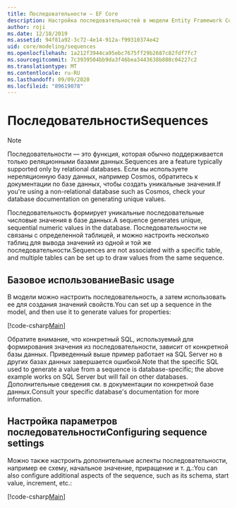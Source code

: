 ```yaml
---
title: Последовательности — EF Core
description: Настройка последовательностей в модели Entity Framework Core
author: roji
ms.date: 12/18/2019
ms.assetid: 94f81a92-3c72-4e14-912a-f99310374e42
uid: core/modeling/sequences
ms.openlocfilehash: 1a212f3944ca95ebc7675ff29b2687c82fdf7fc7
ms.sourcegitcommit: 7c3939504bb9da3f46bea3443638b808c04227c2
ms.translationtype: MT
ms.contentlocale: ru-RU
ms.lasthandoff: 09/09/2020
ms.locfileid: "89619078"
---
```

# <a name="sequences"></a><span data-ttu-id="0024e-103">Последовательности</span><span class="sxs-lookup"><span data-stu-id="0024e-103">Sequences</span></span>

> [!NOTE]  
> <span data-ttu-id="0024e-104">Последовательности — это функция, которая обычно поддерживается только реляционными базами данных.</span><span class="sxs-lookup"><span data-stu-id="0024e-104">Sequences are a feature typically supported only by relational databases.</span></span> <span data-ttu-id="0024e-105">Если вы используете нереляционную базу данных, например Cosmos, обратитесь к документации по базе данных, чтобы создать уникальные значения.</span><span class="sxs-lookup"><span data-stu-id="0024e-105">If you're using a non-relational database such as Cosmos, check your database documentation on generating unique values.</span></span>

<span data-ttu-id="0024e-106">Последовательность формирует уникальные последовательные числовые значения в базе данных.</span><span class="sxs-lookup"><span data-stu-id="0024e-106">A sequence generates unique, sequential numeric values in the database.</span></span> <span data-ttu-id="0024e-107">Последовательности не связаны с определенной таблицей, и можно настроить несколько таблиц для вывода значений из одной и той же последовательности.</span><span class="sxs-lookup"><span data-stu-id="0024e-107">Sequences are not associated with a specific table, and multiple tables can be set up to draw values from the same sequence.</span></span>

## <a name="basic-usage"></a><span data-ttu-id="0024e-108">Базовое использование</span><span class="sxs-lookup"><span data-stu-id="0024e-108">Basic usage</span></span>

<span data-ttu-id="0024e-109">В модели можно настроить последовательность, а затем использовать ее для создания значений свойств.</span><span class="sxs-lookup"><span data-stu-id="0024e-109">You can set up a sequence in the model, and then use it to generate values for properties:</span></span>

[!code-csharp[Main](../../../samples/core/Modeling/FluentAPI/Sequence.cs?name=Sequence&highlight=3,7)]

<span data-ttu-id="0024e-110">Обратите внимание, что конкретный SQL, используемый для формирования значения из последовательности, зависит от конкретной базы данных. Приведенный выше пример работает на SQL Server но в других базах данных завершается ошибкой.</span><span class="sxs-lookup"><span data-stu-id="0024e-110">Note that the specific SQL used to generate a value from a sequence is database-specific; the above example works on SQL Server but will fail on other databases.</span></span> <span data-ttu-id="0024e-111">Дополнительные сведения см. в документации по конкретной базе данных.</span><span class="sxs-lookup"><span data-stu-id="0024e-111">Consult your specific database's documentation for more information.</span></span>

## <a name="configuring-sequence-settings"></a><span data-ttu-id="0024e-112">Настройка параметров последовательности</span><span class="sxs-lookup"><span data-stu-id="0024e-112">Configuring sequence settings</span></span>

<span data-ttu-id="0024e-113">Можно также настроить дополнительные аспекты последовательности, например ее схему, начальное значение, приращение и т. д.:</span><span class="sxs-lookup"><span data-stu-id="0024e-113">You can also configure additional aspects of the sequence, such as its schema, start value, increment, etc.:</span></span>

[!code-csharp[Main](../../../samples/core/Modeling/FluentAPI/SequenceConfiguration.cs?name=SequenceConfiguration&highlight=3-5)]
